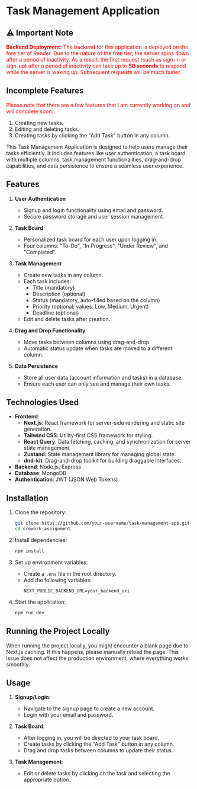 # Task Management Application

## ⚠️ **Important Note**

<span style="color:red">**Backend Deployment:** The backend for this application is deployed on the free tier of Render. Due to the nature of the free tier, the server spins down after a period of inactivity. As a result, the first request (such as sign-in or sign-up) after a period of inactivity can take up to **50 seconds** to respond while the server is waking up. Subsequent requests will be much faster.</span>

## **Incomplete Features**

<span style="color:red">Please note that there are a few features that I am currently working on and will complete soon:

1. Creating new tasks.
2. Editing and deleting tasks.
3. Creating tasks by clicking the "Add Task" button in any column.</span>

This Task Management Application is designed to help users manage their tasks efficiently. It includes features like user authentication, a task board with multiple columns, task management functionalities, drag-and-drop capabilities, and data persistence to ensure a seamless user experience.

## Features

1. **User Authentication**

   - Signup and login functionality using email and password.
   - Secure password storage and user session management.

2. **Task Board**

   - Personalized task board for each user upon logging in.
   - Four columns: "To-Do", "In Progress", "Under Review", and "Completed".

3. **Task Management**

   - Create new tasks in any column.
   - Each task includes:
     - Title (mandatory)
     - Description (optional)
     - Status (mandatory, auto-filled based on the column)
     - Priority (optional; values: Low, Medium, Urgent)
     - Deadline (optional)
   - Edit and delete tasks after creation.

4. **Drag and Drop Functionality**

   - Move tasks between columns using drag-and-drop.
   - Automatic status update when tasks are moved to a different column.

5. **Data Persistence**
   - Store all user data (account information and tasks) in a database.
   - Ensure each user can only see and manage their own tasks.

## Technologies Used

- **Frontend**:
  - **Next.js**: React framework for server-side rendering and static site generation.
  - **Tailwind CSS**: Utility-first CSS framework for styling.
  - **React Query**: Data fetching, caching, and synchronization for server state management.
  - **Zustand**: State management library for managing global state.
  - **dnd-kit**: Drag-and-drop toolkit for building draggable interfaces.
- **Backend**: Node.js, Express
- **Database**: MongoDB
- **Authentication**: JWT (JSON Web Tokens)

## Installation

1. Clone the repository:

   ```sh
   git clone https://github.com/your-username/task-management-app.git
   cd crework-assignment
   ```

2. Install dependencies:

   ```sh
   npm install
   ```

3. Set up environment variables:

   - Create a `.env` file in the root directory.
   - Add the following variables:
     ```env
     NEXT_PUBLIC_BACKEND_URL=your_backend_uri
     ```

4. Start the application:
   ```sh
   npm run dev
   ```

## Running the Project Locally

When running the project locally, you might encounter a blank page due to Next.js caching. If this happens, please manually reload the page. This issue does not affect the production environment, where everything works smoothly.

## Usage

1. **Signup/Login**:

   - Navigate to the signup page to create a new account.
   - Login with your email and password.

2. **Task Board**:

   - After logging in, you will be directed to your task board.
   - Create tasks by clicking the "Add Task" button in any column.
   - Drag and drop tasks between columns to update their status.

3. **Task Management**:
   - Edit or delete tasks by clicking on the task and selecting the appropriate option.

